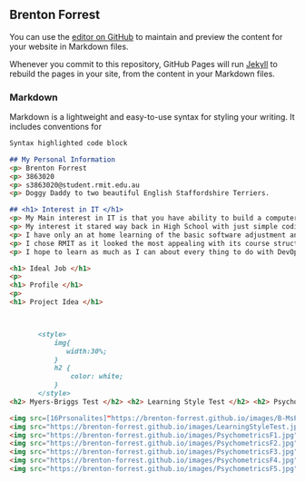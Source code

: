 ## Brenton Forrest

You can use the [editor on GitHub](https://github.com/Brenton-Forrest/Brenton-Forrest.github.io/edit/master/README.md) to maintain and preview the content for your website in Markdown files.

Whenever you commit to this repository, GitHub Pages will run [Jekyll](https://jekyllrb.com/) to rebuild the pages in your site, from the content in your Markdown files.

### Markdown

Markdown is a lightweight and easy-to-use syntax for styling your writing. It includes conventions for

```markdown
Syntax highlighted code block

## My Personal Information
<p> Brenton Forrest
<p> 3863020
<p> s3863020@student.rmit.edu.au
<p> Doggy Daddy to two beautiful English Staffordshire Terriers.

## <h1> Interest in IT </h1>
<p> My Main interest in IT is that you have ability to build a computer or Robotics from the base up.
<p> My interest it stared way back in High School with just simple coding the we did for a game for a computer/science activity.
<p> I have only an at home learning of the basic software adjustment and configurations at the moment.
<p> I chose RMIT as it looked the most appealing with its course structure.
<p> I hope to learn as much as I can about every thing to do with DevOps but I expect with my studies at RMIT I should be able to ***Master*** the basics in IT.

<h1> Ideal Job </h1>
<p>
<h1> Profile </h1>
<p>
<h1> Project Idea </h1>



       <style>
           img{
              width:30%;
           }
           h2 {
               color: white;
           }
       </style>    
<h2> Myers-Briggs Test </h2> <h2> Learning Style Test </h2> <h2> Psychometrics Test </h2>

<img src=[16Prsonalites]"https://brenton-forrest.github.io/images/B-MsPersonality.jpg">
<img src="https://brenton-forrest.github.io/images/LearningStyleTest.jpg">
<img src="https://brenton-forrest.github.io/images/PsychometricsF1.jpg">
<img src="https://brenton-forrest.github.io/images/PsychometricsF2.jpg">
<img src="https://brenton-forrest.github.io/images/PsychometricsF3.jpg">
<img src="https://brenton-forrest.github.io/images/PsychometricsF4.jpg">
<img src="https://brenton-forrest.github.io/images/PsychometricsF5.jpg">
